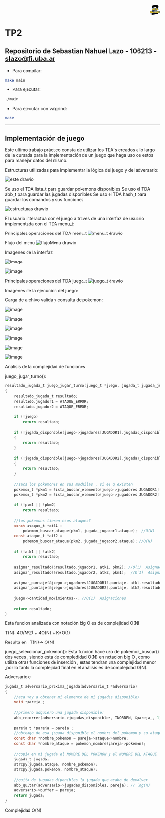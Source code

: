 <div align="right">
<img width="32px" src="img/algo2.svg">
</div>

# TP2

## Repositorio de Sebastian Nahuel Lazo - 106213 - slazo@fi.uba.ar

- Para compilar:

```bash
make main
```

- Para ejecutar:

```bash
./main
```

- Para ejecutar con valgrind:
```bash
make
```
---
##  Implementación de juego 

Este ultimo trabajo práctico consta de utilizar los TDA´s creados a lo largo de la cursada para la implementación de un juego que haga uso de estos para manejar datos del mismo.

Estructuras utilizadas para implementar la lógica del juego y del adversario:


![este drawio](https://github.com/Seba-SL/TP2---106213/assets/65742172/6fe1621c-7db1-4d48-a574-fb8351692626)


Se uso el TDA lista_t para guardar pokemons disponibles 
Se uso el TDA abb_t para guardar las jugadas disponibles
Se uso el TDA hash_t para guardar los comandos y sus funciones

![estructuras drawio](https://github.com/Seba-SL/TP2---106213/assets/65742172/8a3596ee-a383-4e7c-816b-8fdbfcb4ff6f)



El usuario interactua con el juego a traves de una interfaz de usuario implementada con el TDA menu_t:

Principales operaciones del TDA menu_t
![menu_t drawio](https://github.com/Seba-SL/TP2---106213/assets/65742172/518bb1f2-f4e9-43d3-9470-10919f54e562)

Flujo del menu
![flujoMenu drawio](https://github.com/Seba-SL/TP2---106213/assets/65742172/fdfc9b2b-9649-46bf-93d7-cda0cf93ac67)


Imagenes de la interfaz 

![image](https://github.com/Seba-SL/TP2---106213/assets/65742172/003c41c7-d623-438b-b1ff-8461041700a4)

![image](https://github.com/Seba-SL/TP2---106213/assets/65742172/39b6df15-9346-49c4-84bf-731d6156714a)

Principales operaciones del TDA juego_t
![juego_t drawio](https://github.com/Seba-SL/TP2---106213/assets/65742172/473ffdd5-06bd-4369-ad21-f04832b46e4f)

Imagenes de la ejecucion del juego:

Carga de archivo valida y consulta de pokemon:

![image](https://github.com/Seba-SL/TP2---106213/assets/65742172/bbf08756-309e-4733-970c-4dfb761cc02b)

![image](https://github.com/Seba-SL/TP2---106213/assets/65742172/c50ed4fa-2fee-4d48-8165-e318243c4093)

![image](https://github.com/Seba-SL/TP2---106213/assets/65742172/03cd4011-cd88-4dc4-8055-2278c7f5580e)

![image](https://github.com/Seba-SL/TP2---106213/assets/65742172/52744594-10d4-4e0b-9011-825e8d769c7f)

![image](https://github.com/Seba-SL/TP2---106213/assets/65742172/aebb18de-06c2-478e-833a-55bbd5561dac)

![image](https://github.com/Seba-SL/TP2---106213/assets/65742172/ce80760b-7cb8-40eb-8f41-b04f87984bde)


Análisis de la complejidad de funciones

juego_jugar_turno():
```c
resultado_jugada_t juego_jugar_turno(juego_t *juego, jugada_t jugada_jugador1,jugada_t jugada_jugador2)
{
	resultado_jugada_t resultado;
	resultado.jugador1 = ATAQUE_ERROR;
	resultado.jugador2 = ATAQUE_ERROR;

	if (!juego)
		return resultado;

	if (!jugada_disponible(juego->jugadores[JUGADOR1].jugadas_disponibles,jugada_jugador1))  //ejecuta abb_quitar 2 veces , una con el nombre del pokemon y otra con la del ataque O(N/2)
	{
		return resultado;
	}

	if (!jugada_disponible(juego->jugadores[JUGADOR2].jugadas_disponibles,jugada_jugador2))
	{
		return resultado;
	}

	//saca los pokemones en sus mochilas , si es q existen
	pokemon_t *pkm1 = lista_buscar_elemento(juego->jugadores[JUGADOR1].sus_pokemones, comparar_nombres,jugada_jugador1.pokemon);  //en peor de los casos en O(N)
	pokemon_t *pkm2 = lista_buscar_elemento(juego->jugadores[JUGADOR2].sus_pokemones, comparar_nombres,jugada_jugador2.pokemon);  //en peor de los casos en O(N)

	if (!pkm1 || !pkm2)
		return resultado;

	//los pokemons tienen esos ataques?
	const ataque_t *atk1 =
		pokemon_buscar_ataque(pkm1, jugada_jugador1.ataque);  //O(N)
	const ataque_t *atk2 =
		pokemon_buscar_ataque(pkm2, jugada_jugador2.ataque); //O(N)

	if (!atk1 || !atk2)
		return resultado;

	asignar_resultado(&resultado.jugador1, atk1, pkm2); //O(1)  Asignacion
	asignar_resultado(&resultado.jugador2, atk2, pkm1);  //O(1)  Asignacion

	asignar_puntaje(&juego->jugadores[JUGADOR1].puntaje, atk1,resultado.jugador1); //O(1)  Asignacion
	asignar_puntaje(&juego->jugadores[JUGADOR2].puntaje, atk2,resultado.jugador2); //O(1)  Asignacion

	juego->cantidad_movimientos--; //O(1)  Asignaciones

	return resultado;
}
```

Esta funcion analizada con notación big O es de complejidad O(N)

T(N): 4*O(N/2) + 4*O(N) + K*O(1)

Resulta en : T(N)-> O(N)

juego_seleccionar_pokemon():
Esta funcion hace uso de pokemon_buscar() dos veces , siendo esta de compledidad O(N) en notacion big O , como utiliza otras funciones de inserción , estas tendran una complejidad menor ,por lo tanto la complejidad final en el análisis es de complejidad O(N).

Adversario.c
```c
jugada_t adversario_proxima_jugada(adversario_t *adversario)
{
	//aca voy a obtener mi elemento de mi jugadas disponibles
	void *pareja_;

	//primero adquiero una jugada disponible:
	abb_recorrer(adversario->jugadas_disponibles, INORDEN, &pareja_, 1);//O(N)

	pareja_t *pareja = pareja_;
	//obtengo de esa jugada disponible el nombre del pokemon y su ataque
	const char *nombre_pokemon = pareja->ataque->nombre;
	const char *nombre_ataque = pokemon_nombre(pareja->pokemon);

	//copio en mi jugada el NOMBRE DEL POKEMON y el NOMBRE DEL ATAQUE
	jugada_t jugada;
	strcpy(jugada.ataque, nombre_pokemon);
	strcpy(jugada.pokemon, nombre_ataque);

	//quito de jugadas diponibles la jugada que acabo de devolver
	abb_quitar(adversario->jugadas_disponibles, pareja); // log(n)
	adversario->buffer = pareja;
	return jugada;
}
```
Complejidad O(N)
</div>
